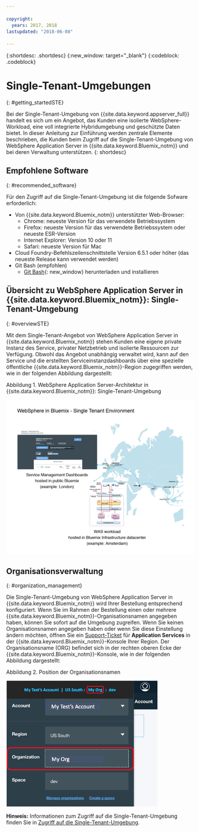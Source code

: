 ```yaml
---

copyright:
  years: 2017, 2018
lastupdated: "2018-06-08"

---
```


{:shortdesc: .shortdesc}
{:new_window: target="_blank"}
{:codeblock: .codeblock}

# Single-Tenant-Umgebungen
{: #getting_startedSTE}

Bei der Single-Tenant-Umgebung von {{site.data.keyword.appserver_full}} handelt es sich um ein Angebot, das Kunden eine isolierte WebSphere-Workload, eine voll integrierte Hybridumgebung und geschützte Daten bietet. In dieser Anleitung zur Einführung werden zentrale Elemente beschrieben, die Kunden beim Zugriff auf die Single-Tenant-Umgebung von WebSphere Application Server in {{site.data.keyword.Bluemix_notm}} und bei deren Verwaltung unterstützen.
{: shortdesc}


## Empfohlene Software
{: #recommended_software}

Für den Zugriff auf die Single-Tenant-Umgebung ist die folgende Sofware erforderlich:
* Von {{site.data.keyword.Bluemix_notm}} unterstützter Web-Browser:
    * Chrome: neueste Version für das verwendete Betriebssystem
    * Firefox: neueste Version für das verwendete Betriebssystem oder neueste ESR-Version
    * Internet Explorer: Version 10 oder 11
    * Safari: neueste Version für Mac
* Cloud Foundry-Befehlszeilenschnittstelle Version 6.5.1 oder höher (das neueste Release kann verwendet werden)
* Git Bash (empfohlen)
    * [Git Bash](https://git-scm.com/downloads){: new_window} herunterladen und installieren


## Übersicht zu WebSphere Application Server in {{site.data.keyword.Bluemix_notm}}: Single-Tenant-Umgebung
{: #overviewSTE}

Mit dem Single-Tenant-Angebot von WebSphere Application Server in {{site.data.keyword.Bluemix_notm}} stehen Kunden eine eigene private Instanz des Service, privater Netzbetrieb und isolierte Ressourcen zur Verfügung. Obwohl das Angebot unabhängig verwaltet wird, kann auf den Service und die erstellten Serviceinstanzdashboards über eine spezielle öffentliche {{site.data.keyword.Bluemix_notm}}-Region zugegriffen werden, wie in der folgenden Abbildung dargestellt:

Abbildung 1. WebSphere Application Server-Architektur in {{site.data.keyword.Bluemix_notm}}: Single-Tenant-Umgebung

![Abbildung 1. Architektur einer Single-Tenant-Umgebung](images/WASaaS.png)


## Organisationsverwaltung
{: #organization_management}

Die Single-Tenant-Umgebung von WebSphere Application Server in {{site.data.keyword.Bluemix_notm}} wird Ihrer Bestellung entsprechend konfiguriert. Wenn Sie im Rahmen der Bestellung einen oder mehrere {{site.data.keyword.Bluemix_notm}}-Organisationsnamen angegeben haben, können Sie sofort auf die Umgebung zugreifen. Wenn Sie keinen Organisationsnamen angegeben haben oder wenn Sie diese Einstellung ändern möchten, öffnen Sie ein [Support-Ticket](reportingIssues.html#reporting_issues) für **Application Services** in der {{site.data.keyword.Bluemix_notm}}-Konsole Ihrer Region. Der Organisationsname (ORG) befindet sich in der rechten oberen Ecke der {{site.data.keyword.Bluemix_notm}}-Konsole, wie in der folgenden Abbildung dargestellt:

Abbildung 2. Position der Organisationsnamen

![Abbildung 2. Position der Organisationsnamen](images/myORG.png)


**Hinweis:** Informationen zum Zugriff auf die Single-Tenant-Umgebung finden Sie in [Zugriff auf die Single-Tenant-Umgebung](singleTenantAccess.html#singleTenantEnvironment).
